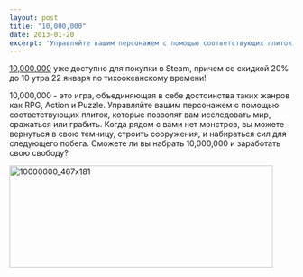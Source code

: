```yaml
---
layout: post
title: "10,000,000"
date: 2013-01-20
excerpt: 'Управляйте вашим персонажем с помощью соответствующих плиток, которые позволят вам исследовать мир, сражаться или грабить. Когда рядом с вами нет монстров, вы можете вернуться в свою темницу, строить сооружения, и набираться сил для следующего побега. Сможете ли вы набрать 10,000,000 и заработать свою свободу?'
---
```


<a href="http://store.steampowered.com/app/227580/" target="_blank">10,000,000</a> уже доступно для покупки в Steam, причем со скидкой 20% до 10 утра 22 января по тихоокеанскому времени!

10,000,000 - это игра, объединяющая в себе достоинства таких жанров как RPG, Action и Puzzle. Управляйте вашим персонажем с помощью соответствующих плиток, которые позволят вам исследовать мир, сражаться или грабить. Когда рядом с вами нет монстров, вы можете вернуться в свою темницу, строить сооружения, и набираться сил для следующего побега. Сможете ли вы набрать 10,000,000 и заработать свою свободу?

<a href="http://store.steampowered.com/app/227580/" target="_blank"><img class="alignnone size-full wp-image-713" alt="10000000_467x181" src="http://gamersoul.ru/wp-content/uploads/2013/01/10000000_467x181.jpg" width="467" height="181" />

</a>